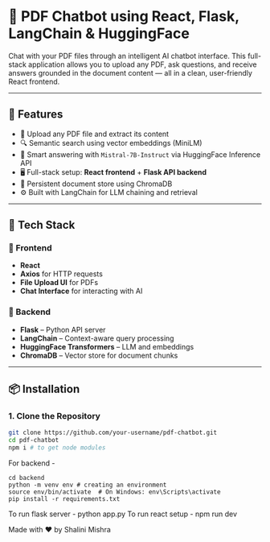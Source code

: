# 🤖 PDF Chatbot using React, Flask, LangChain & HuggingFace

Chat with your PDF files through an intelligent AI chatbot interface. This full-stack application allows you to upload any PDF, ask questions, and receive answers grounded in the document content — all in a clean, user-friendly React frontend.

---

## 🚀 Features

- 🧾 Upload any PDF file and extract its content
- 🔍 Semantic search using vector embeddings (MiniLM)
- 🧠 Smart answering with `Mistral-7B-Instruct` via HuggingFace Inference API
- 🖥️ Full-stack setup: **React frontend** + **Flask API backend**
- 📁 Persistent document store using ChromaDB
- ⚙️ Built with LangChain for LLM chaining and retrieval

---

## 🧰 Tech Stack

### 🔹 Frontend
- **React**
- **Axios** for HTTP requests
- **File Upload UI** for PDFs
- **Chat Interface** for interacting with AI

### 🔹 Backend
- **Flask** – Python API server
- **LangChain** – Context-aware query processing
- **HuggingFace Transformers** – LLM and embeddings
- **ChromaDB** – Vector store for document chunks

---

## 📦 Installation

### 1. Clone the Repository

```bash
git clone https://github.com/your-username/pdf-chatbot.git
cd pdf-chatbot
npm i # to get node modules
```

For backend - 
```
cd backend
python -m venv env # creating an environment
source env/bin/activate  # On Windows: env\Scripts\activate
pip install -r requirements.txt
```


To run flask server - python app.py
To run react setup - npm run dev


Made with ❤️ by Shalini Mishra

